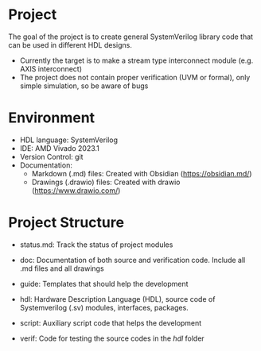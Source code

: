 # Project
The goal of the project is to create general SystemVerilog library code that can be used in different HDL designs.

- Currently the target is to make a stream type interconnect module (e.g. AXIS interconnect)
- The project does not contain proper verification (UVM or formal), only simple simulation, so be aware of bugs
# Environment
- HDL language: SystemVerilog
- IDE: AMD Vivado 2023.1
- Version Control: git
- Documentation:
	- Markdown (.md) files: Created with Obsidian (https://obsidian.md/)
	- Drawings (.drawio) files: Created with drawio (https://www.drawio.com/)
# Project Structure
- status.md: Track the status of project modules

- doc: Documentation of both source and verification code. Include all .md files and all drawings
- guide: Templates that should help the development
- hdl: Hardware Description Language (HDL), source code of Systemverilog (.sv) modules, interfaces, packages.
- script: Auxiliary script code that helps the development
- verif: Code for testing the source codes in the *hdl* folder
